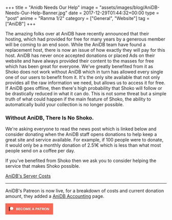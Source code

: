 +++
title = "Anidb Needs Our Help"
image = "assets/images/blog/AniDB-Needs-Our-Help-Banner.jpg"
date = 2017-12-29T01:44:32+00:00
type = "post"
anime = "Ranma 1/2"
category = ["General", "Website"]
tag = ["AniDB"]
+++

The amazing folks over at AniDB have recently announced that their hosting, which had provided for free for many years by a generous member will be coming to an end soon. While the AniDB team have found a replacement host, there is now an issue of how exactly they will pay for this host. AniDB has never once accepted donations or placed Ads on their website and have always provided their content to the masses for free which has been great for everyone. We've greatly benefited from it as Shoko does not work without AniDB which in turn has allowed every single one of our users to benefit from it. It's the only site available that not only provides all the raw information we need, but allows us to access it for free. If AniDB goes offline, then there's high probability that Shoko will follow or be drastically reduced in what it can do. This is not some threat but a simple truth of what could happen if the main feature of Shoko, the ability to automatically build your collection is no longer possible.

### Without AniDB, There Is No Shoko.

We're asking everyone to read the news post which is linked below and consider donating when the AniDB staff opens donations to help keep a great site and service available. For example, if 100 people were to donate, it would only be a monthly donation of 2.51€ which is less than what most people send on a coffee per day.

If you've benefited from Shoko then we ask you to consider helping the service that makes Shoko possible.

[AniDB's Server Costs](https://anidb.net/perl-bin/animedb.pl?show=cmt&id=77279)

---------------------------------------------------------------

AniDB's Patreon is now live, for a breakdown of costs and current donation amount, they added a [AniDB Accounting](https://anidb.net/perl-bin/animedb.pl?show=accounting) page.

[![](../../assets/images/blog/2017-12-29-anidb-needs-our-help//patreon_button.jpg)](https://www.patreon.com/bePatron?u=9088449)
